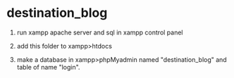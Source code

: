 # destination_blog

1. run xampp apache server and sql in xampp control panel

2. add this folder to xampp>htdocs

3. make a database in xampp>phpMyadmin named "destination_blog" and table of name "login".
